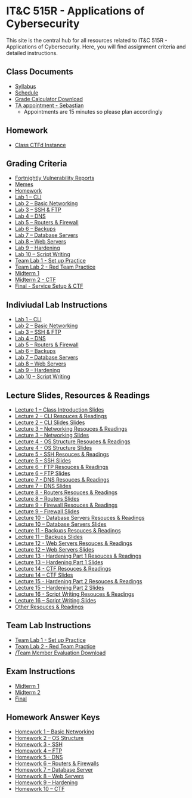 # IT&C 515R - Applications of Cybersecurity

This site is the central hub for all resources related to IT&C 515R - Applications of Cybersecurity. Here, you will find assignment criteria and detailed instructions.

## Class Documents

- [Syllabus](classDocs/syllabus.md) 
- [Schedule](classDocs/schedule.md)  
- <a href="classDocs/gradeCalculator.xlsx" download>Grade Calculator Download</a>
- [TA appointment - Sebastian ](https://calendar.app.google/g3YA83Ph2EcwE17p7)  
    - Appointments are 15 minutes so please plan accordingly

## Homework
- <a href="https://itc515r-act.ctfd.cyberjousting.com/" target="_blank">Class CTFd Instance</a>  

## Grading Criteria 
- [Fortnightly Vulnerability Reports](gradingTables/reports.md)  
- [Memes](gradingTables/memes.md)  
- [Homework](gradingTables/homework.md)  
- [Lab 1 – CLI](gradingTables/lab1.md)  
- [Lab 2 – Basic Networking](gradingTables/lab2.md)  
- [Lab 3 – SSH & FTP](gradingTables/lab3.md)  
- [Lab 4 – DNS](gradingTables/lab4.md)  
- [Lab 5 – Routers & Firewall](gradingTables/lab5.md)  
- [Lab 6 – Backups](gradingTables/lab6.md)  
- [Lab 7 – Database Servers](gradingTables/lab7.md)  
- [Lab 8 – Web Servers](gradingTables/lab8.md)  
- [Lab 9 – Hardening](gradingTables/lab9.md)  
- [Lab 10 – Script Writing](gradingTables/lab10.md)  
- [Team Lab 1 - Set up Practice](gradingTables/teamLab1.md)  
- [Team Lab 2 - Red Team Practice](gradingTables/teamLab2.md)  
- [Midterm 1](gradingTables/midterm1.md)  
- [Midterm 2 - CTF](gradingTables/midterm2.md)  
- [Final - Service Setup & CTF](gradingTables/final.md)  

## Indiviudal Lab Instructions 

- [Lab 1 – CLI](labInstructions/lab1.md) 
- [Lab 2 – Basic Networking](labInstructions/lab2.md) 
- [Lab 3 – SSH & FTP](labInstructions/lab3.md) 
- [Lab 4 – DNS](labInstructions/lab4.md)  
- [Lab 5 – Routers & Firewall](labInstructions/lab5.md)  
- [Lab 6 – Backups](labInstructions/lab6.md)  
- [Lab 7 – Database Servers](labInstructions/lab7.md)  
- [Lab 8 – Web Servers](labInstructions/lab8.md)  
- [Lab 9 – Hardening](labInstructions/lab9.md)  
- [Lab 10 – Script Writing](labInstructions/lab10.md) 

## Lecture Slides, Resources & Readings

- <a href="lectureSlides/lecture1.pptx" download>Lecture 1 – Class Introduction Slides</a>
- [Lecture 2 – CLI Resouces & Readings](resources/lecture2.md)
- <a href="lectureSlides/lecture2.pptx" download>Lecture 2 – CLI Slides Slides</a>
- [Lecture 3 – Networking Resouces & Readings](resources/lecture3.md)
- <a href="lectureSlides/lecture3.pptx" download>Lecture 3 – Networking Slides</a>
- [Lecture 4 - OS Structure Resouces & Readings](resources/lecture4.md)
- <a href="lectureSlides/lecture4.pptx" download>Lecture 4 - OS Structure Slides</a>
- [Lecture 5 - SSH Resouces & Readings](resources/lecture5.md)
- <a href="lectureSlides/lecture5.pptx" download>Lecture 5 – SSH Slides</a>
- [Lecture 6 - FTP Resouces & Readings](resources/lecture6.md)
- <a href="lectureSlides/lecture6.pptx" download>Lecture 6 – FTP Slides</a>
- [Lecture 7 - DNS Resouces & Readings](resources/lecture7.md)
- <a href="lectureSlides/lecture7.pptx" download>Lecture 7 – DNS Slides</a>
- [Lecture 8 - Routers Resouces & Readings](resources/lecture8.md)
- <a href="lectureSlides/lecture8.pptx" download>Lecture 8 – Routers Slides</a>
- [Lecture 9 - Firewall Resouces & Readings](resources/lecture9.md)
- <a href="lectureSlides/lecture9.pptx" download>Lecture 9 – Firewall Slides</a>
- [Lecture 10 - Database Servers Resouces & Readings](resources/lecture10.md)
- <a href="lectureSlides/lecture10.pptx" download>Lecture 10 – Database Servers Slides</a>
- [Lecture 11 - Backups Resouces & Readings](resources/lecture11.md)
- <a href="lectureSlides/lecture11.pptx" download>Lecture 11 – Backups Slides</a>
- [Lecture 12 - Web Servers Resouces & Readings](resources/lecture12.md)
- <a href="lectureSlides/lecture12.pptx" download>Lecture 12 – Web Servers Slides</a>
- [Lecture 13 - Hardening Part 1 Resouces & Readings](resources/lecture13.md)
- <a href="lectureSlides/lecture13.pptx" download>Lecture 13 – Hardening Part 1 Slides</a>
- [Lecture 14 - CTF Resouces & Readings](resources/lecture14.md)
- <a href="lectureSlides/lecture14.pptx" download>Lecture 14 – CTF Slides</a>
- [Lecture 15 - Hardening Part 2 Resouces & Readings](resources/lecture15.md)
- <a href="lectureSlides/lecture15.pptx" download>Lecture 15 – Hardening Part 2 Slides</a>
- [Lecture 16 - Script Writing Resouces & Readings](resources/lecture16.md)
- <a href="lectureSlides/lecture16.pptx" download>Lecture 16 – Script Writing Slides</a>
- [Other Resouces & Readings](resources/other.md)

## Team Lab Instructions 

- [Team Lab 1 - Set up Practice](labInstructions/teamLab1.md)  
- [Team Lab 2 - Red Team Practice](labInstructions/teamLab2.md)  
- <a href="labInstructions/Team Member Evaluation.docx" download>/Team Member Evaluation Download</a>

## Exam Instructions
- [Midterm 1](examInstructions/midterm1.md)  
- [Midterm 2](examInstructions/midterm2.md)  
- [Final](examInstructions/final.md)

## Homework Answer Keys

- [Homework 1 – Basic Networking](homework/homework-1.md)  
- [Homework 2 – OS Structure](homework/homework-2.md)  
- [Homework 3 - SSH](homework/homework-3.md)  
- [Homework 4 – FTP](homework/homework-4.md)  
- [Homework 5 - DNS](homework/homework-5.md)  
- [Homework 6 – Routers & Firewalls ](homework/homework-6.md)  
- [Homework 7 – Database Server](homework/homework-7.md)  
- [Homework 8 – Web Servers ](homework/homework-8.md)  
- [Homework 9 – Hardening ](homework/homework-9.md)  
- [Homework 10 – CTF ](homework/homework-10.md) 